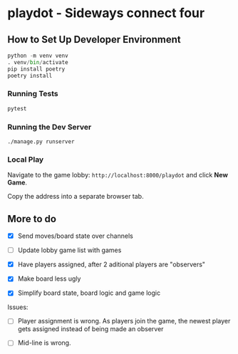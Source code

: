 # playdot - Sideways connect four

## How to Set Up Developer Environment

```python
python -m venv venv
. venv/bin/activate
pip install poetry
poetry install
```


### Running Tests

```python
pytest
```

### Running the Dev Server

```
./manage.py runserver
```

### Local Play

Navigate to the game lobby:
`http://localhost:8000/playdot` and click **New Game**.

Copy the address into a separate browser tab.

## More to do

- [X] Send moves/board state over channels
- [ ] Update lobby game list with games
- [X] Have players assigned, after 2 aditional players are "observers"
- [X] Make board less ugly
- [X] Simplify board state, board logic and game logic



Issues:

- [ ] Player assignment is wrong. 
As players join the game, the newest player gets assigned 
instead of being made an observer

- [ ] Mid-line is wrong.